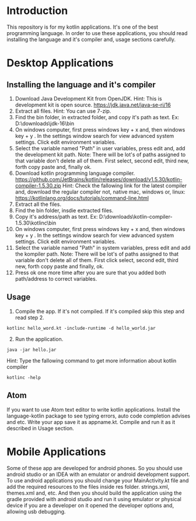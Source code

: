 # Introduction 
This repository is for my kotlin applications. It's one of the best programming language. In order to use these applications, you should read installing the language and it's compiler and, usage sections carefully. 

# Desktop Applications
## Installing the language and it's compiler
1) Download Java Development Kit from OpenJDK. Hint: This is development kit is open source. 
https://jdk.java.net/java-se-ri/16
2) Extract all files. Hint: You can use 7-zip. 
3) Find the bin folder, in extracted folder, and copy it's path as text. Ex: D:\downloads\jdk-16\bin
4) On windows computer, first press windows key + x and, then windows key + y . In the settings window search for view advanced system settings. Click edit environment variables.
5) Select the variable named "Path" in user variables, press edit and, add the development kit path. Note: There will be lot's of paths assigned to that variable don't delete all of them. First select, second edit, third new, forth copy paste and, finally ok.
6) Download kotlin programming language compiler. 
https://github.com/JetBrains/kotlin/releases/download/v1.5.30/kotlin-compiler-1.5.30.zip
Hint: Check the fallowing link for the latest compiler and, download the regular compiler not, native mac, windows or, linux: https://kotlinlang.org/docs/tutorials/command-line.html
7) Extract all the files.
8) Find the bin folder, insdie extracted files.
9) Copy it's address/path as text. Ex: D:\downloads\kotlin-compiler-1.5.30\kotlinc\bin
10) On windows computer, first press windows key + x and, then windows key + y . In the settings window search for view advanced system settings. Click edit environment variables.
11) Select the variable named "Path" in system variables, press edit and add the kompiler path. Note: There will be lot's of paths assigned to that variable don't delete all of them. First click select, second edit, third new, forth copy paste and finally, ok.
12) Press ok one more time after you are sure that you added both path/address to correct variables. 

## Usage 
1) Compile the app. If it's not compiled. If it's compiled skip this step and read step 2.
```batch
kotlinc hello_word.kt -include-runtime -d hello_world.jar
```    
2) Run the application.
```batch
java -jar hello.jar
```

Hint: Type the fallowing command to get more information about kotlin compiler 
```batch 
kotlinc -help
```

## Atom 
If you want to use Atom text editor to write kotlin applications. Install the language-kotlin package to see typing errors, auto code completion advises and etc. Write your app save it as appname.kt. Compile and run it as it described in Usage section. 

# Mobile Applications 
Some of these app are developed for android phones. So you should use android studio or an IDEA with an emulator or android development support. To use android applications you should change your MainActivity.kt file and add the required resources to the files inside res folder. strings.xml, themes.xml and, etc. And then you should build the application using the gradle provided with android studio and run it using emulator or physical device if you are a developer on it opened the developer options and, allowing usb debugging. 
